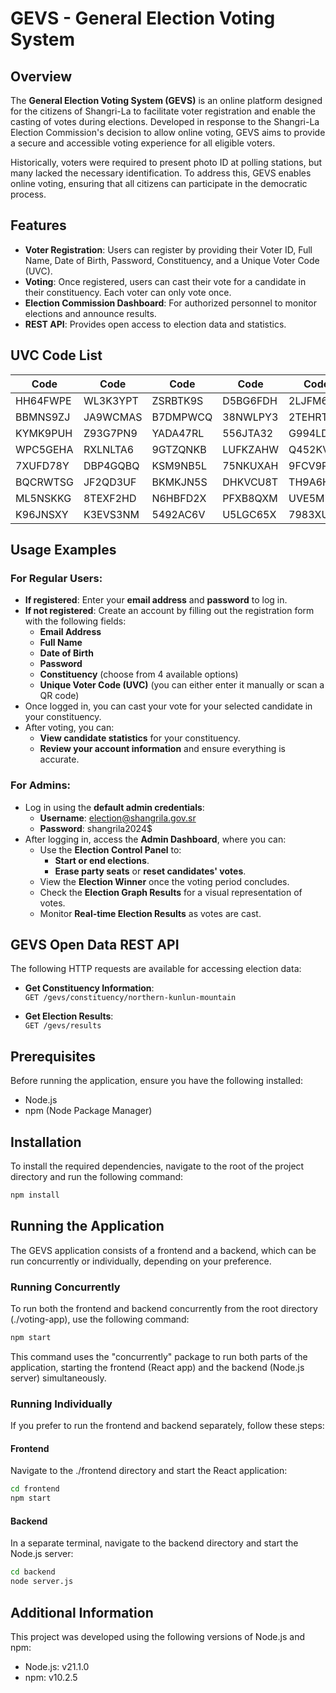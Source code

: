 # GEVS - General Election Voting System

## Overview
The **General Election Voting System (GEVS)** is an online platform designed for the citizens of Shangri-La to facilitate voter registration and enable the casting of votes during elections. Developed in response to the Shangri-La Election Commission's decision to allow online voting, GEVS aims to provide a secure and accessible voting experience for all eligible voters.

Historically, voters were required to present photo ID at polling stations, but many lacked the necessary identification. To address this, GEVS enables online voting, ensuring that all citizens can participate in the democratic process.

## Features
- **Voter Registration**: Users can register by providing their Voter ID, Full Name, Date of Birth, Password, Constituency, and a Unique Voter Code (UVC).
- **Voting**: Once registered, users can cast their vote for a candidate in their constituency. Each voter can only vote once.
- **Election Commission Dashboard**: For authorized personnel to monitor elections and announce results.
- **REST API**: Provides open access to election data and statistics.


## UVC Code List

| Code      | Code      | Code      | Code      | Code      |
|-----------|-----------|-----------|-----------|-----------|
| HH64FWPE  | WL3K3YPT  | ZSRBTK9S  | D5BG6FDH  | 2LJFM6PM  |
| BBMNS9ZJ  | JA9WCMAS  | B7DMPWCQ  | 38NWLPY3  | 2TEHRTHJ  |
| KYMK9PUH  | Z93G7PN9  | YADA47RL  | 556JTA32  | G994LD9T  |
| WPC5GEHA  | RXLNLTA6  | 9GTZQNKB  | LUFKZAHW  | Q452KVQE  |
| 7XUFD78Y  | DBP4GQBQ  | KSM9NB5L  | 75NKUXAH  | 9FCV9RMT  |
| BQCRWTSG  | JF2QD3UF  | BKMKJN5S  | DHKVCU8T  | TH9A6HUB  |
| ML5NSKKG  | 8TEXF2HD  | N6HBFD2X  | PFXB8QXM  | UVE5M7FR  |
| K96JNSXY  | K3EVS3NM  | 5492AC6V  | U5LGC65X  | 7983XU4M  |

## Usage Examples

### For Regular Users:
- **If registered**: Enter your **email address** and **password** to log in.
- **If not registered**: Create an account by filling out the registration form with the following fields:
     - **Email Address**
     - **Full Name**
     - **Date of Birth**
     - **Password**
     - **Constituency** (choose from 4 available options)
     - **Unique Voter Code (UVC)** (you can either enter it manually or scan a QR code)
- Once logged in, you can cast your vote for your selected candidate in your constituency.
- After voting, you can:
   - **View candidate statistics** for your constituency.
   - **Review your account information** and ensure everything is accurate.

### For Admins:
- Log in using the **default admin credentials**:
   - **Username**: election@shangrila.gov.sr
   - **Password**: shangrila2024$
- After logging in, access the **Admin Dashboard**, where you can:
   - Use the **Election Control Panel** to:
     - **Start or end elections**.
     - **Erase party seats** or **reset candidates' votes**.
   - View the **Election Winner** once the voting period concludes.
   - Check the **Election Graph Results** for a visual representation of votes.
   - Monitor **Real-time Election Results** as votes are cast.



## GEVS Open Data REST API
The following HTTP requests are available for accessing election data:

- **Get Constituency Information**:  
  `GET /gevs/constituency/northern-kunlun-mountain`
  
- **Get Election Results**:  
  `GET /gevs/results`

## Prerequisites
Before running the application, ensure you have the following installed:

- Node.js
- npm (Node Package Manager)

## Installation
To install the required dependencies, navigate to the root of the project directory and run the following command:

```bash
npm install
```

## Running the Application
The GEVS application consists of a frontend and a backend, which can be run concurrently or individually, depending on your preference.

### Running Concurrently
To run both the frontend and backend concurrently from the root directory (./voting-app), use the following command:

```bash
npm start
```

This command uses the "concurrently" package to run both parts of the application, starting the frontend (React app) and the backend (Node.js server) simultaneously.

### Running Individually
If you prefer to run the frontend and backend separately, follow these steps:

#### Frontend
Navigate to the ./frontend directory and start the React application:

```bash
cd frontend
npm start
```

#### Backend
In a separate terminal, navigate to the backend directory and start the Node.js server:

```bash
cd backend
node server.js
```

## Additional Information
This project was developed using the following versions of Node.js and npm:

- Node.js: v21.1.0
- npm: v10.2.5